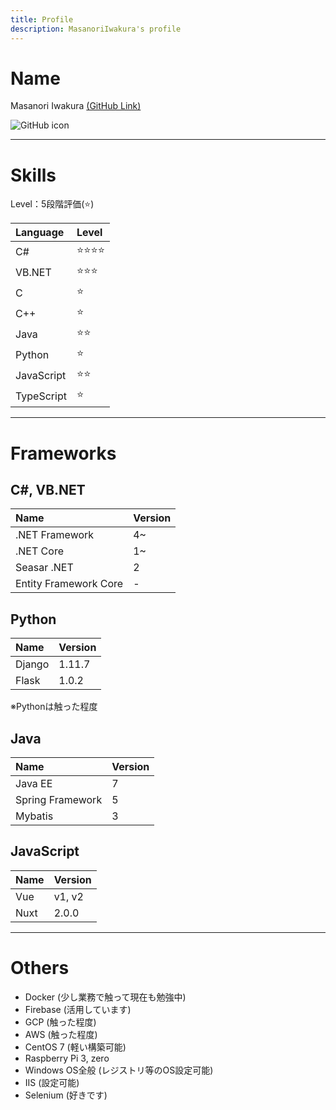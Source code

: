 ```yaml
---
title: Profile
description: MasanoriIwakura's profile
---
```


# Name

Masanori Iwakura [(GitHub Link)](https://github.com/MasanoriIwakura)

![GitHub icon](https://avatars1.githubusercontent.com/u/28638961?s=460&v=4)

---
# Skills

Level：5段階評価(⭐)

|Language|Level|
|:--|:--|
|C#|⭐⭐⭐⭐|
|VB.NET|⭐⭐⭐|
|C|⭐|
|C++|⭐|
|Java|⭐⭐|
|Python|⭐|
|JavaScript|⭐⭐|
|TypeScript|⭐|

---
# Frameworks

## C#, VB.NET

|Name|Version|
|:--|:--|
|.NET Framework|4~|
|.NET Core|1~|
|Seasar .NET|2|
|Entity Framework Core|-|

## Python

|Name|Version|
|:--|:--|
|Django|1.11.7|
|Flask|1.0.2|

※Pythonは触った程度

## Java

|Name|Version|
|:--|:--|
|Java EE|7|
|Spring Framework|5|
|Mybatis|3|

## JavaScript

|Name|Version|
|:--|:--|
|Vue|v1, v2|
|Nuxt|2.0.0|

---
# Others

- Docker (少し業務で触って現在も勉強中)
- Firebase (活用しています)
- GCP (触った程度)
- AWS (触った程度)
- CentOS 7 (軽い構築可能)
- Raspberry Pi 3, zero
- Windows OS全般 (レジストリ等のOS設定可能)
- IIS (設定可能)
- Selenium (好きです)

